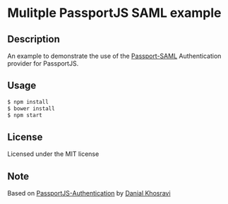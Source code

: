 Mulitple PassportJS SAML example
================================

Description
-----------

An example to demonstrate the use of the [Passport-SAML](https://github.com/bergie/passport-saml) Authentication provider for PassportJS.


Usage
-----

```bash
$ npm install
$ bower install
$ npm start
```


License
-------

Licensed under the MIT license


Note
----

Based on [PassportJS-Authentication](https://github.com/DanialK/PassportJS-Authentication) by [Danial Khosravi](http://danialk.github.io/)

